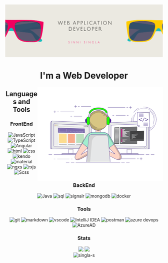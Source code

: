 
![Who am I](https://github.com/singla-s/singla-s/blob/main/assets/web%20application%20developer.png "Web Developer")

<center>
  
# I'm a Web Developer

<img align="right" alt="Coding" width="400" src="./assets/pp.gif">

## Languages and Tools
### FrontEnd
![JavaScript](https://img.shields.io/badge/JavaScript-0A090A?style=for-the-badge&logo=javascript)
![TypeScript](https://img.shields.io/badge/TypeScript-0A090A?style=for-the-badge&logo=TypeScript)
![Angular](https://img.shields.io/badge/Angular-0A090A?style=for-the-badge&logo=Angular)
![html](https://img.shields.io/badge/html-0A090A?style=for-the-badge&logo=html) 
![css](https://img.shields.io/badge/css-0A090A?style=for-the-badge&logo=css)
![kendo](https://img.shields.io/badge/Kendo-0A090A?style=for-the-badge&logo=Kendo)
![material](https://img.shields.io/badge/Material-0A090A?style=for-the-badge&logo=Material)
![ngxs](https://img.shields.io/badge/Ngxs-0A090A?style=for-the-badge&logo=NgXs)
![rxjs](https://img.shields.io/badge/rxjs-0A090A?style=for-the-badge&logo=rxjs)
![Scss](https://img.shields.io/badge/scss-0A090A?style=for-the-badge&logo=Sass)
  
### BackEnd
![Java](https://img.shields.io/badge/java-0A090A?style=for-the-badge&logo=java)
![sql](https://img.shields.io/badge/sql-0A090A?style=for-the-badge&logo=sql)
![signalr](https://img.shields.io/badge/signalr-0A090A?style=for-the-badge&logo=signalr)
![mongodb](https://img.shields.io/badge/mongo-0A090A?style=for-the-badge&logo=mongo)
![docker](https://img.shields.io/badge/docker-0A090A?style=for-the-badge&logo=docker)

### Tools
![git](https://img.shields.io/badge/git-0A090A?style=for-the-badge&logo=git) 
![markdown](https://img.shields.io/badge/markdown-0A090A?style=for-the-badge&logo=markdown)
![vscode](https://img.shields.io/badge/vscode-0A090A?style=for-the-badge&logo=vscode)
![IntelliJ IDEA](https://img.shields.io/badge/Intellij-0A090A?style=for-the-badge&logo=intellij)
![postman](https://img.shields.io/badge/postman-0A090A?style=for-the-badge&logo=postman)
![azure devops](https://img.shields.io/badge/Azure%20devops-0A090A?style=for-the-badge&logo=Azure%20devops)
![AzureAD](https://img.shields.io/badge/Azure%20AD-0A090A?style=for-the-badge&logo=Azure%20AD)

### Stats

<!--<img height="300px" src="https://github-readme-stats.vercel.app/api/top-langs?username=singla-s&show_icons=true&locale=en&layout=compact&size_weight=1&count_weight=0" alt="singla-s" />-->

<!--<img height="300px" src="https://github-readme-stats.vercel.app/api?username=singla-s&show_icons=true&locale=en" alt="singla-s" />-->
<div>
    <span>
      <img height: 200 src="https://github-readme-stats.vercel.app/api/top-langs/?username=singla-s&layout=pie&theme=radical" />
    </span>
    <span>
      <!-- <img height: 200 src="https://github-readme-stats.vercel.app/api?username=singla-s&show_icons=true&theme=radical" /> -->
      <img height=259 src="https://github-readme-stats.vercel.app/api?username=singla-s&show_icons=true&line_height=28&hide_border=true&card_width=347&include_all_commits=true&role=owner,collaborator&show=reviews,discussions_answered&rank_icon=percentile&exclude_repo=github-readme-stats&theme=radical"/>
    </span>
</div>
<div>
  <img height="300px" src="https://github-readme-streak-stats.herokuapp.com/?user=singla-s&theme=radical" alt="singla-s" />
</div>

